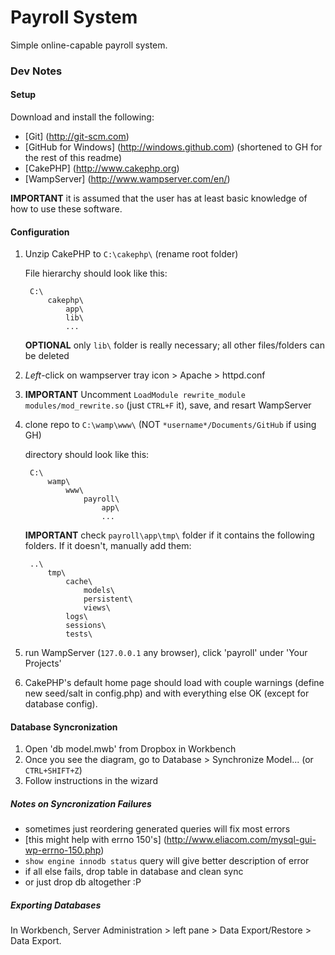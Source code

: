 Payroll System
==============

Simple online-capable payroll system.

### Dev Notes

#### Setup

Download and install the following:

- [Git] (http://git-scm.com)
- [GitHub for Windows] (http://windows.github.com) (shortened to GH for the rest of this readme)
- [CakePHP] (http://www.cakephp.org)
- [WampServer] (http://www.wampserver.com/en/)

__IMPORTANT__ it is assumed that the user has at least basic knowledge of how to use these software.

#### Configuration

1. Unzip CakePHP to `C:\cakephp\` (rename root folder)
	
	File hierarchy should look like this:

		C:\
			cakephp\
				app\
				lib\
				...

	__OPTIONAL__ only `lib\` folder is really necessary; all other files/folders can be deleted

2. *Left*-click on wampserver tray icon > Apache > httpd.conf
3. __IMPORTANT__ Uncomment `LoadModule rewrite_module modules/mod_rewrite.so` (just `CTRL+F` it), save, and resart WampServer 
4. clone repo to `C:\wamp\www\` (NOT `*username*/Documents/GitHub` if using GH)
	
	directory should look like this:
	
		C:\
			wamp\
				www\
					payroll\
						app\
						...
	
	__IMPORTANT__ check `payroll\app\tmp\` folder if it contains the following folders. If it doesn't, manually add them:

		..\
			tmp\
				cache\
					models\
					persistent\
					views\
				logs\
				sessions\
				tests\

5. run WampServer (`127.0.0.1` any browser), click 'payroll' under 'Your Projects'

6. CakePHP's default home page should load with couple warnings (define new seed/salt in config.php) and with everything else OK (except for database config).

#### Database Syncronization

1. Open 'db model.mwb' from Dropbox in Workbench
2. Once you see the diagram, go to Database > Synchronize Model... (or `CTRL+SHIFT+Z`)
3. Follow instructions in the wizard

##### Notes on Syncronization Failures

- sometimes just reordering generated queries will fix most errors
- [this might help with errno 150's] (http://www.eliacom.com/mysql-gui-wp-errno-150.php)
- `show engine innodb status` query will give better description of error
- if all else fails, drop table in database and clean sync
- or just drop db altogether :P

##### Exporting Databases

In Workbench, Server Administration > left pane > Data Export/Restore > Data Export.